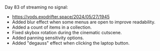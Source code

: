 Day 83 of streaming no signal:
- https://vods.exodrifter.space/2024/05/27/1945
- Added blur effect when some menus are open to improve readability.
- Added a count of items in a collection.
- Fixed skybox rotation during the cinematic cutscene.
- Added panning sensitivity options.
- Added "degauss" effect when clicking the laptop button.
